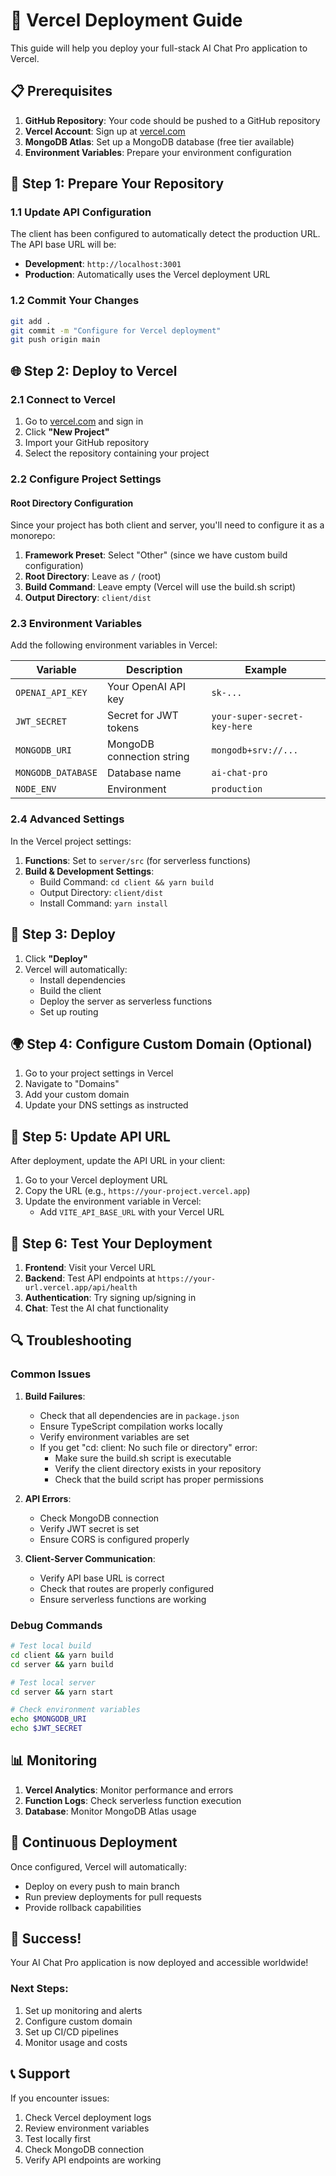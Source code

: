 # 🚀 Vercel Deployment Guide

This guide will help you deploy your full-stack AI Chat Pro application to Vercel.

## 📋 Prerequisites

1. **GitHub Repository**: Your code should be pushed to a GitHub repository
2. **Vercel Account**: Sign up at [vercel.com](https://vercel.com)
3. **MongoDB Atlas**: Set up a MongoDB database (free tier available)
4. **Environment Variables**: Prepare your environment configuration

## 🔧 Step 1: Prepare Your Repository

### 1.1 Update API Configuration
The client has been configured to automatically detect the production URL. The API base URL will be:
- **Development**: `http://localhost:3001`
- **Production**: Automatically uses the Vercel deployment URL

### 1.2 Commit Your Changes
```bash
git add .
git commit -m "Configure for Vercel deployment"
git push origin main
```

## 🌐 Step 2: Deploy to Vercel

### 2.1 Connect to Vercel
1. Go to [vercel.com](https://vercel.com) and sign in
2. Click **"New Project"**
3. Import your GitHub repository
4. Select the repository containing your project

### 2.2 Configure Project Settings

#### Root Directory Configuration
Since your project has both client and server, you'll need to configure it as a monorepo:

1. **Framework Preset**: Select "Other" (since we have custom build configuration)
2. **Root Directory**: Leave as `/` (root)
3. **Build Command**: Leave empty (Vercel will use the build.sh script)
4. **Output Directory**: `client/dist`

### 2.3 Environment Variables
Add the following environment variables in Vercel:

| Variable | Description | Example |
|----------|-------------|---------|
| `OPENAI_API_KEY` | Your OpenAI API key | `sk-...` |
| `JWT_SECRET` | Secret for JWT tokens | `your-super-secret-key-here` |
| `MONGODB_URI` | MongoDB connection string | `mongodb+srv://...` |
| `MONGODB_DATABASE` | Database name | `ai-chat-pro` |
| `NODE_ENV` | Environment | `production` |

### 2.4 Advanced Settings
In the Vercel project settings:

1. **Functions**: Set to `server/src` (for serverless functions)
2. **Build & Development Settings**:
   - Build Command: `cd client && yarn build`
   - Output Directory: `client/dist`
   - Install Command: `yarn install`

## 🔄 Step 3: Deploy

1. Click **"Deploy"**
2. Vercel will automatically:
   - Install dependencies
   - Build the client
   - Deploy the server as serverless functions
   - Set up routing

## 🌍 Step 4: Configure Custom Domain (Optional)

1. Go to your project settings in Vercel
2. Navigate to "Domains"
3. Add your custom domain
4. Update your DNS settings as instructed

## 🔧 Step 5: Update API URL

After deployment, update the API URL in your client:

1. Go to your Vercel deployment URL
2. Copy the URL (e.g., `https://your-project.vercel.app`)
3. Update the environment variable in Vercel:
   - Add `VITE_API_BASE_URL` with your Vercel URL

## 🧪 Step 6: Test Your Deployment

1. **Frontend**: Visit your Vercel URL
2. **Backend**: Test API endpoints at `https://your-url.vercel.app/api/health`
3. **Authentication**: Try signing up/signing in
4. **Chat**: Test the AI chat functionality

## 🔍 Troubleshooting

### Common Issues

1. **Build Failures**:
   - Check that all dependencies are in `package.json`
   - Ensure TypeScript compilation works locally
   - Verify environment variables are set
   - If you get "cd: client: No such file or directory" error:
     - Make sure the build.sh script is executable
     - Verify the client directory exists in your repository
     - Check that the build script has proper permissions

2. **API Errors**:
   - Check MongoDB connection
   - Verify JWT secret is set
   - Ensure CORS is configured properly

3. **Client-Server Communication**:
   - Verify API base URL is correct
   - Check that routes are properly configured
   - Ensure serverless functions are working

### Debug Commands

```bash
# Test local build
cd client && yarn build
cd server && yarn build

# Test local server
cd server && yarn start

# Check environment variables
echo $MONGODB_URI
echo $JWT_SECRET
```

## 📊 Monitoring

1. **Vercel Analytics**: Monitor performance and errors
2. **Function Logs**: Check serverless function execution
3. **Database**: Monitor MongoDB Atlas usage

## 🔄 Continuous Deployment

Once configured, Vercel will automatically:
- Deploy on every push to main branch
- Run preview deployments for pull requests
- Provide rollback capabilities

## 🎉 Success!

Your AI Chat Pro application is now deployed and accessible worldwide!

### Next Steps:
1. Set up monitoring and alerts
2. Configure custom domain
3. Set up CI/CD pipelines
4. Monitor usage and costs

## 📞 Support

If you encounter issues:
1. Check Vercel deployment logs
2. Review environment variables
3. Test locally first
4. Check MongoDB connection
5. Verify API endpoints are working 